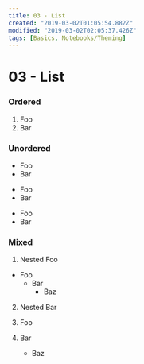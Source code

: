 ```yaml
---
title: 03 - List
created: "2019-03-02T01:05:54.882Z"
modified: "2019-03-02T02:05:37.426Z"
tags: [Basics, Notebooks/Theming]
---
```


# 03 - List

### Ordered

1. Foo
2. Bar

### Unordered

- Foo
- Bar

* Foo
* Bar

- Foo
- Bar

### Mixed

1. Nested Foo

- Foo
  - Bar
    - Baz

2. Nested Bar
1. Foo
1. Bar


      + Baz
